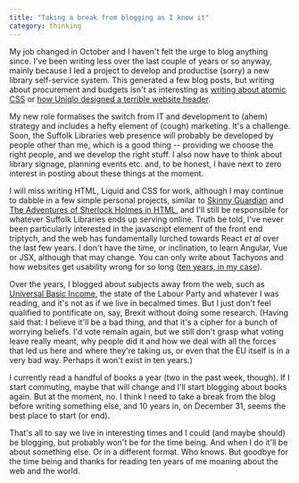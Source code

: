 ```yaml
---
title: "Taking a break from blogging as I know it"
category: thinking
---
```


My job changed in October and I haven't felt the urge to blog anything since. I've been writing less over the last couple of years or so anyway, mainly because I led a project to develop and productise (sorry) a new library self-service system. This generated a few blog posts, but writing about procurement and budgets isn't as interesting as [writing about atomic CSS](/posts/modular-css-vs-semantic-class-names-an-example/) or [how Uniqlo designed a terrible website header](/posts/uniqlo-fixed-header/).

My new role formalises the switch from IT and development to (ahem) strategy and includes a hefty element of (cough) marketing. It's a challenge. Soon, the Suffolk Libraries web presence will probably be developed by people other than me, which is a good thing -- providing we choose the right people, and we develop the right stuff. I also now have to think about library signage, planning events etc. and, to be honest, I have next to zero interest in posting about these things at the moment.

I will miss writing HTML, Liquid and CSS for work, although I may continue to dabble in a few simple personal projects, similar to [Skinny Guardian](https://www.skinnyguardian.xyz) and [The Adventures of Sherlock Holmes in HTML](https://adler.netlify.com), and I'll still be responsible for whatever Suffolk Libraries ends up serving online. Truth be told, I've never been particularly interested in the javascript element of the front end triptych, and the web has fundamentally lurched towards React <i>et al</i> over the last few years. I don't have the time, or inclination, to learn Angular, Vue or JSX, although that may change. You can only write about Tachyons and how websites get usability wrong for so long ([ten years, in my case](/posts/times-for-print-georgia-for-screen/)).

Over the years, I blogged about subjects away from the web, such as [Universal Basic Income](/posts/3-neoliberal-reasons-for-basic-income/), the state of the Labour Party and whatever I was reading, and it's not as if we live in becalmed times. But I just don't feel qualified to pontificate on, say, Brexit without doing some research. (Having said that: I believe it'll be a bad thing, and that it's a cipher for a bunch of worrying beliefs. I'd vote remain again, but we still don't grasp what voting leave really meant, why people did it and how we deal with all the forces that led us here and where they're taking us, or even that the EU itself is in a very bad way. Perhaps it won't exist in ten years.)

I currently read a handful of books a year (two in the past week, though). If I start commuting, maybe that will change and I'll start blogging about books again. But at the moment, no. I think I need to take a break from the blog before writing something else, and 10 years in, on December 31, seems the best place to start (or end).

That's all to say we live in interesting times and I could (and maybe should) be blogging, but probably won't be for the time being. And when I do it'll be about something else. Or in a different format. Who knows. But goodbye for the time being and thanks for reading ten years of me moaning about the web and the world.

